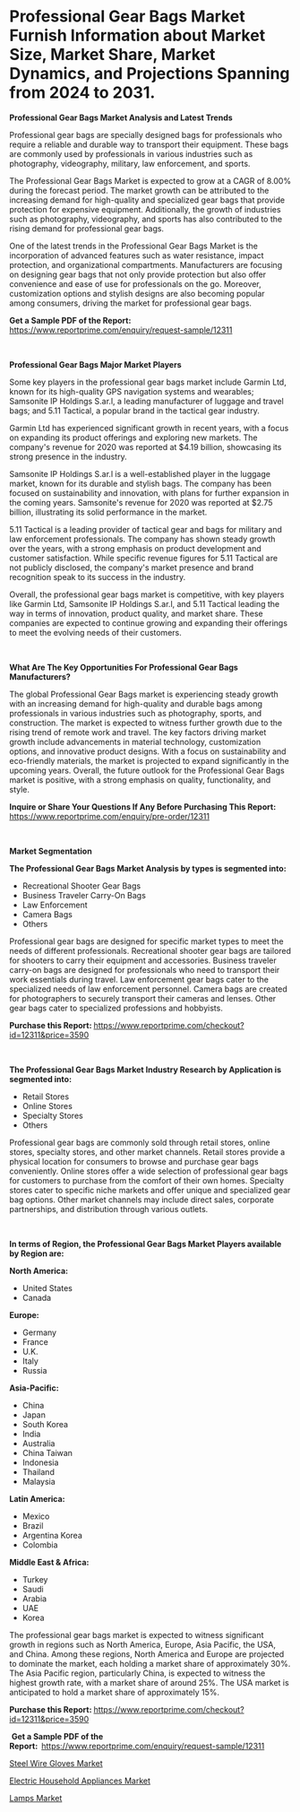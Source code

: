 <p><h1>Professional Gear Bags Market Furnish Information about Market Size, Market Share, Market Dynamics, and Projections Spanning from 2024 to 2031.</h1></p><p><strong>Professional Gear Bags Market Analysis and Latest Trends</strong></p>
<p><p>Professional gear bags are specially designed bags for professionals who require a reliable and durable way to transport their equipment. These bags are commonly used by professionals in various industries such as photography, videography, military, law enforcement, and sports.</p><p>The Professional Gear Bags Market is expected to grow at a CAGR of 8.00% during the forecast period. The market growth can be attributed to the increasing demand for high-quality and specialized gear bags that provide protection for expensive equipment. Additionally, the growth of industries such as photography, videography, and sports has also contributed to the rising demand for professional gear bags.</p><p>One of the latest trends in the Professional Gear Bags Market is the incorporation of advanced features such as water resistance, impact protection, and organizational compartments. Manufacturers are focusing on designing gear bags that not only provide protection but also offer convenience and ease of use for professionals on the go. Moreover, customization options and stylish designs are also becoming popular among consumers, driving the market for professional gear bags.</p></p>
<p><strong>Get a Sample PDF of the Report:&nbsp;</strong> <a href="https://www.reportprime.com/enquiry/request-sample/12311">https://www.reportprime.com/enquiry/request-sample/12311</a></p>
<p>&nbsp;</p>
<p><strong>Professional Gear Bags Major Market Players</strong></p>
<p><p>Some key players in the professional gear bags market include Garmin Ltd, known for its high-quality GPS navigation systems and wearables; Samsonite IP Holdings S.ar.l, a leading manufacturer of luggage and travel bags; and 5.11 Tactical, a popular brand in the tactical gear industry.</p><p>Garmin Ltd has experienced significant growth in recent years, with a focus on expanding its product offerings and exploring new markets. The company's revenue for 2020 was reported at $4.19 billion, showcasing its strong presence in the industry.</p><p>Samsonite IP Holdings S.ar.l is a well-established player in the luggage market, known for its durable and stylish bags. The company has been focused on sustainability and innovation, with plans for further expansion in the coming years. Samsonite's revenue for 2020 was reported at $2.75 billion, illustrating its solid performance in the market.</p><p>5.11 Tactical is a leading provider of tactical gear and bags for military and law enforcement professionals. The company has shown steady growth over the years, with a strong emphasis on product development and customer satisfaction. While specific revenue figures for 5.11 Tactical are not publicly disclosed, the company's market presence and brand recognition speak to its success in the industry.</p><p>Overall, the professional gear bags market is competitive, with key players like Garmin Ltd, Samsonite IP Holdings S.ar.l, and 5.11 Tactical leading the way in terms of innovation, product quality, and market share. These companies are expected to continue growing and expanding their offerings to meet the evolving needs of their customers.</p></p>
<p>&nbsp;</p>
<p><strong>What Are The Key Opportunities For Professional Gear Bags Manufacturers?</strong></p>
<p><p>The global Professional Gear Bags market is experiencing steady growth with an increasing demand for high-quality and durable bags among professionals in various industries such as photography, sports, and construction. The market is expected to witness further growth due to the rising trend of remote work and travel. The key factors driving market growth include advancements in material technology, customization options, and innovative product designs. With a focus on sustainability and eco-friendly materials, the market is projected to expand significantly in the upcoming years. Overall, the future outlook for the Professional Gear Bags market is positive, with a strong emphasis on quality, functionality, and style.</p></p>
<p><strong>Inquire or Share Your Questions If Any Before Purchasing This Report:</strong> <a href="https://www.reportprime.com/enquiry/pre-order/12311">https://www.reportprime.com/enquiry/pre-order/12311</a></p>
<p>&nbsp;</p>
<p><strong>Market Segmentation</strong></p>
<p><strong>The Professional Gear Bags Market Analysis by types is segmented into:</strong></p>
<p><ul><li>Recreational Shooter Gear Bags</li><li>Business Traveler Carry-On Bags</li><li>Law Enforcement</li><li>Camera Bags</li><li>Others</li></ul></p>
<p><p>Professional gear bags are designed for specific market types to meet the needs of different professionals. Recreational shooter gear bags are tailored for shooters to carry their equipment and accessories. Business traveler carry-on bags are designed for professionals who need to transport their work essentials during travel. Law enforcement gear bags cater to the specialized needs of law enforcement personnel. Camera bags are created for photographers to securely transport their cameras and lenses. Other gear bags cater to specialized professions and hobbyists.</p></p>
<p><strong>Purchase this Report:&nbsp;</strong><a href="https://www.reportprime.com/checkout?id=12311&price=3590">https://www.reportprime.com/checkout?id=12311&price=3590</a></p>
<p>&nbsp;</p>
<p><strong>The Professional Gear Bags Market Industry Research by Application is segmented into:</strong></p>
<p><ul><li>Retail Stores</li><li>Online Stores</li><li>Specialty Stores</li><li>Others</li></ul></p>
<p><p>Professional gear bags are commonly sold through retail stores, online stores, specialty stores, and other market channels. Retail stores provide a physical location for consumers to browse and purchase gear bags conveniently. Online stores offer a wide selection of professional gear bags for customers to purchase from the comfort of their own homes. Specialty stores cater to specific niche markets and offer unique and specialized gear bag options. Other market channels may include direct sales, corporate partnerships, and distribution through various outlets.</p></p>
<p>&nbsp;</p>
<p><strong>In terms of Region, the Professional Gear Bags Market Players available by Region are:</strong></p>
<p>
    <p> <strong> North America: </strong>
        <ul>
            <li>United States</li>
            <li>Canada</li>
        </ul>
        </p> 
    <p> <strong> Europe: </strong>
        <ul>
            <li>Germany</li>
            <li>France</li>
            <li>U.K.</li>
            <li>Italy</li>
            <li>Russia</li>
        </ul>
        </p> 
    <p> <strong> Asia-Pacific: </strong>
        <ul>
            <li>China</li>
            <li>Japan</li>
            <li>South Korea</li>
            <li>India</li>
            <li>Australia</li>
            <li>China Taiwan</li>
            <li>Indonesia</li>
            <li>Thailand</li>
            <li>Malaysia</li>
        </ul>
        </p> 
    <p> <strong> Latin America: </strong>
        <ul>
            <li>Mexico</li>
            <li>Brazil</li>
            <li>Argentina Korea</li>
            <li>Colombia</li>
        </ul>
        </p> 
    <p> <strong> Middle East & Africa: </strong>
        <ul>
            <li>Turkey</li>
            <li>Saudi</li>
            <li>Arabia</li>
            <li>UAE</li>
            <li>Korea</li>
        </ul>
    </p>
    </p>
<p><p>The professional gear bags market is expected to witness significant growth in regions such as North America, Europe, Asia Pacific, the USA, and China. Among these regions, North America and Europe are projected to dominate the market, each holding a market share of approximately 30%. The Asia Pacific region, particularly China, is expected to witness the highest growth rate, with a market share of around 25%. The USA market is anticipated to hold a market share of approximately 15%.</p></p>
<p><strong>Purchase this Report: </strong><a href="https://www.reportprime.com/checkout?id=12311&price=3590">https://www.reportprime.com/checkout?id=12311&price=3590</a></p>
<p>&nbsp;<strong>Get a Sample PDF of the Report:&nbsp;&nbsp;</strong><a href="https://www.reportprime.com/enquiry/request-sample/12311">https://www.reportprime.com/enquiry/request-sample/12311</a></p>
<p><strong></strong></p>
<p><p><a href="https://github.com/nathandecarvalho/Market-Research-Report-List-2/blob/main/steel-wire-gloves-market.md">Steel Wire Gloves Market</a></p><p><a href="https://github.com/kufem1/Market-Research-Report-List-1/blob/main/electric-household-appliances-market.md">Electric Household Appliances Market</a></p><p><a href="https://github.com/kosella/Market-Research-Report-List-2/blob/main/lamps-market.md">Lamps Market</a></p></p>